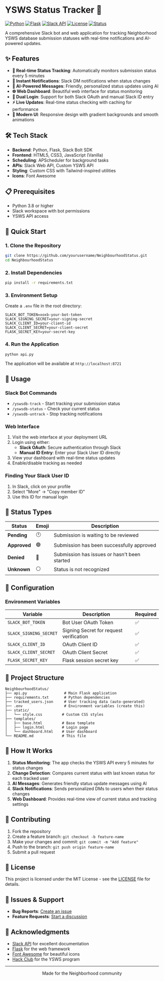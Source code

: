 # YSWS Status Tracker 🚀

[![Python](https://img.shields.io/badge/Python-3.8+-blue.svg)](https://python.org)
[![Flask](https://img.shields.io/badge/Flask-2.0+-green.svg)](https://flask.palletsprojects.com)
[![Slack API](https://img.shields.io/badge/Slack-API-purple.svg)](https://api.slack.com)
[![License](https://img.shields.io/badge/License-MIT-yellow.svg)](LICENSE)
[![Status](https://img.shields.io/badge/Status-Active-brightgreen.svg)](https://github.com/bbarni2020/NeighbourhoodStatus)

A comprehensive Slack bot and web application for tracking Neighborhood YSWS database submission statuses with real-time notifications and AI-powered updates.

## ✨ Features

- **🔄 Real-time Status Tracking**: Automatically monitors submission status every 5 minutes
- **🔔 Instant Notifications**: Slack DM notifications when status changes
- **🤖 AI-Powered Messages**: Friendly, personalized status updates using AI
- **🌐 Web Dashboard**: Beautiful web interface for status monitoring
- **📱 Dual Login**: Support for both Slack OAuth and manual Slack ID entry
- **⚡ Live Updates**: Real-time status checking with caching for performance
- **🎨 Modern UI**: Responsive design with gradient backgrounds and smooth animations

## 🛠️ Tech Stack

- **Backend**: Python, Flask, Slack Bolt SDK
- **Frontend**: HTML5, CSS3, JavaScript (Vanilla)
- **Scheduling**: APScheduler for background tasks
- **APIs**: Slack Web API, Custom YSWS API
- **Styling**: Custom CSS with Tailwind-inspired utilities
- **Icons**: Font Awesome

## 📋 Prerequisites

- Python 3.8 or higher
- Slack workspace with bot permissions
- YSWS API access

## 🚀 Quick Start

### 1. Clone the Repository
```bash
git clone https://github.com/yourusername/NeighbourhoodStatus.git
cd NeighbourhoodStatus
```

### 2. Install Dependencies
```bash
pip install -r requirements.txt
```

### 3. Environment Setup
Create a `.env` file in the root directory:
```env
SLACK_BOT_TOKEN=xoxb-your-bot-token
SLACK_SIGNING_SECRET=your-signing-secret
SLACK_CLIENT_ID=your-client-id
SLACK_CLIENT_SECRET=your-client-secret
FLASK_SECRET_KEY=your-secret-key
```

### 4. Run the Application
```bash
python api.py
```

The application will be available at `http://localhost:8721`

## 📱 Usage

### Slack Bot Commands
- `/yswsdb-track` - Start tracking your submission status
- `/yswsdb-status` - Check your current status
- `/yswsdb-untrack` - Stop tracking notifications

### Web Interface
1. Visit the web interface at your deployment URL
2. Login using either:
   - **Slack OAuth**: Secure authentication through Slack
   - **Manual ID Entry**: Enter your Slack User ID directly
3. View your dashboard with real-time status updates
4. Enable/disable tracking as needed

### Finding Your Slack User ID
1. In Slack, click on your profile
2. Select "More" → "Copy member ID"
3. Use this ID for manual login

## 🎯 Status Types

| Status | Emoji | Description |
|--------|-------|-------------|
| **Pending** | 🕛 | Submission is waiting to be reviewed |
| **Approved** | 🟢 | Submission has been successfully approved |
| **Denied** | 🔴 | Submission has issues or hasn't been started |
| **Unknown** | ⚪ | Status is not recognized |

## 🔧 Configuration

### Environment Variables
| Variable | Description | Required |
|----------|-------------|----------|
| `SLACK_BOT_TOKEN` | Bot User OAuth Token | ✅ |
| `SLACK_SIGNING_SECRET` | Signing Secret for request verification | ✅ |
| `SLACK_CLIENT_ID` | OAuth Client ID | ✅ |
| `SLACK_CLIENT_SECRET` | OAuth Client Secret | ✅ |
| `FLASK_SECRET_KEY` | Flask session secret key | ✅ |

## 📁 Project Structure

```
NeighbourhoodStatus/
├── api.py                 # Main Flask application
├── requirements.txt       # Python dependencies
├── tracked_users.json     # User tracking data (auto-generated)
├── .env                   # Environment variables (create this)
├── static/
│   └── style.css         # Custom CSS styles
├── templates/
│   ├── base.html         # Base template
│   ├── login.html        # Login page
│   └── dashboard.html    # User dashboard
└── README.md             # This file
```

## 🔄 How It Works

1. **Status Monitoring**: The app checks the YSWS API every 5 minutes for status changes
2. **Change Detection**: Compares current status with last known status for each tracked user
3. **AI Messages**: Generates friendly status update messages using AI
4. **Slack Notifications**: Sends personalized DMs to users when their status changes
5. **Web Dashboard**: Provides real-time view of current status and tracking settings

## 🤝 Contributing

1. Fork the repository
2. Create a feature branch: `git checkout -b feature-name`
3. Make your changes and commit: `git commit -m "Add feature"`
4. Push to the branch: `git push origin feature-name`
5. Submit a pull request

## 📝 License

This project is licensed under the MIT License - see the [LICENSE](LICENSE) file for details.

## 🐛 Issues & Support

- **Bug Reports**: [Create an issue](https://github.com/bbarni2020/NeighbourhoodStatus/issues)
- **Feature Requests**: [Start a discussion](https://github.com/bbarni2020/NeighbourhoodStatus/discussions)

## 🙏 Acknowledgments

- [Slack API](https://api.slack.com) for excellent documentation
- [Flask](https://flask.palletsprojects.com) for the web framework
- [Font Awesome](https://fontawesome.com) for beautiful icons
- [Hack Club](https://hackclub.com) for the YSWS program

---

<div align="center">
Made for the Neighborhood community
</div>
